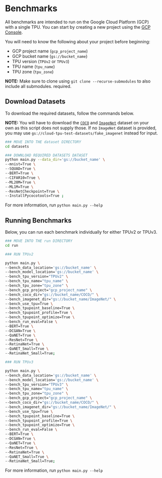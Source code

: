 # Benchmarks


All benchmarks are intended to run on the Google Cloud Platform (GCP) with a single TPU.
You can start by creating a new project using the [GCP Console](https://console.cloud.google.com).

You will need to know the following about your project before beginning: 
- GCP project name (`gcp_project_name`)
- GCP bucket name (`gs://bucket_name`)
- TPU version (`TPUv2` or `TPUv3`)
- TPU name (`tpu_name`)
- TPU zone (`tpu_zone`)


**NOTE:** Make sure to clone using `git clone --recurse-submodules` to also include all submodules. required.

## Download Datasets

To download the required datasets, follow the commands below.

**NOTE:** You will have to download the [`COCO`](https://cocodataset.org/) and [`ImageNet`](http://www.image-net.org/)
dataset on your own as this script does not supply those.
If no `ImageNet` dataset is provided, you may use `gs://cloud-tpu-test-datasets/fake_imagenet` instead for input.  


```bash
### MOVE INTO THE dataset DIRECTORY
cd datasets

### DOWNLOAD REQUIRED DATASETS DATASET
python main.py --data_dir='gs://bucket_name' \
--mnist=True \
--SQUAD=True \
--BERT=True \
--CIFAR10=True \
--ML20M=True \
--ML1M=True \
--ResNetCheckpoint=True \
--InstallPycocotools=True ;
```

For more information, run `python main.py --help`


## Running Benchmarks

Below, you can run each benchmark individually for either TPUv2 or TPUv3.


```bash
### MOVE INTO THE run DIRECTORY
cd run

### RUN TPUv2

python main.py \
--bench_data_location='gs://bucket_name' \
--bench_model_location='gs://bucket_name' \
--bench_tpu_version="TPUv2" \
--bench_tpu_name="tpu_name" \
--bench_tpu_zone="tpu_zone" \
--bench_gcp_project="gcp_project_name" \
--bench_coco_dir="gs://bucket_name/COCO/" \
--bench_imagenet_dir="gs://bucket_name/ImageNet/" \
--bench_use_tpu=True \
--bench_tpupoint_baseline=True \
--bench_tpupoint_profile=True \
--bench_tpupoint_optimize=True \
--bench_run_eval=False \
--BERT=True \
--DCGAN=True \
--QaNET=True \
--ResNet=True \
--RetinaNet=True \
--QaNET_Small=True \
--RetinaNet_Small=True;

### RUN TPUv3

python main.py \
--bench_data_location='gs://bucket_name' \
--bench_model_location='gs://bucket_name' \
--bench_tpu_version="TPUv3" \
--bench_tpu_name="tpu_name" \
--bench_tpu_zone="tpu_zone" \
--bench_gcp_project="gcp_project_name" \
--bench_coco_dir="gs://bucket_name/COCO/" \
--bench_imagenet_dir="gs://bucket_name/ImageNet/" \
--bench_use_tpu=True \
--bench_tpupoint_baseline=True \
--bench_tpupoint_profile=True \
--bench_tpupoint_optimize=True \
--bench_run_eval=False \
--BERT=True \
--DCGAN=True \
--QaNET=True \
--ResNet=True \
--RetinaNet=True \
--QaNET_Small=True \
--RetinaNet_Small=True;

```

For more information, run `python main.py --help`
